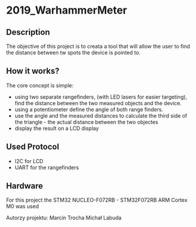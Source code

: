 # 2019_WarhammerMeter

## Description
The objective of this project is to creata a tool that will allow the user to find the distance between tw spots the device is pointed to.

## How it works?
The core concept is simple:
- using two separate rangefinders, (with LED lasers for easier targeting), find the distance between the two measured objects and the device.
- using a potentiometer define the angle of both range finders.
- use the angle and the measured distances to calculate the third side of the triangle - the actual distance between the two objectes
- display the result on a LCD display

## Used Protocol
- I2C for LCD
- UART for the rangefinders 

## Hardware
For this project the STM32 NUCLEO-F072RB - STM32F072RB ARM Cortex M0 was used

Autorzy projektu:
Marcin Trocha
Michał Labuda

